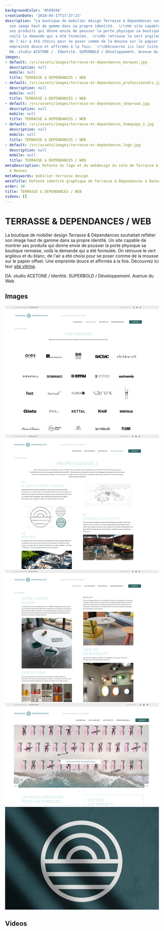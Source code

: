 ```yaml
---
backgroundColor: '#599594'
creationDate: '2018-04-17T17:37:23'
description: "La boutique de mobilier design Terrasse & Dépendances souhaitait refléter
  son image haut de gamme dans sa propre identité.  \r\nUn site capable de montrer
  ses produits qui donne envie de pousser la porte physique sa boutique rennaise,
  voilà la demande qui a été formulée.  \r\nOn retrouve le vert argileux et du blanc,
  de l'air a été choisi pour se poser comme de la mousse sur le papier offset. Une
  empreinte douce et affirmée à la fois.  \r\nDécouvrez ici leur [site vitrine](http://www.terrasse-dependances.com/).\r\n\r\n
  DA. studio ACETONE /  Identité. SUPERBOLD / Développement. Avenue du Web"
images:
- default: /src/assets/images/terrasse-et-dependances_marques.jpg
  description: null
  mobile: null
  title: TERRASSE & DEPENDANCES / WEB
- default: /src/assets/images/terrasse-et-dependances_professionnels.jpg
  description: null
  mobile: null
  title: TERRASSE & DEPENDANCES / WEB
- default: /src/assets/images/terrasse-et-dependances_showroom.jpg
  description: null
  mobile: null
  title: TERRASSE & DEPENDANCES / WEB
- default: /src/assets/images/terrasse-et-dependances_homepage_1.jpg
  description: null
  mobile: null
  title: TERRASSE & DEPENDANCES / WEB
- default: /src/assets/images/terrasse-et-dependances_logo.jpg
  description: null
  mobile: null
  title: TERRASSE & DEPENDANCES / WEB
metaDescription: Refonte du logo et du webdesign du site de Terrasse & Dépendances
  à Rennes
metaKeywords: mobilier terrasse design
metaTitle: Refonte identité graphique de Terrasse & Dépendances à Rennes
order: 30
title: TERRASSE & DEPENDANCES / WEB
videos: []
---
```


# TERRASSE & DEPENDANCES / WEB

La boutique de mobilier design Terrasse & Dépendances souhaitait refléter son image haut de gamme dans sa propre identité.
Un site capable de montrer ses produits qui donne envie de pousser la porte physique sa boutique rennaise, voilà la demande qui a été formulée.
On retrouve le vert argileux et du blanc, de l'air a été choisi pour se poser comme de la mousse sur le papier offset. Une empreinte douce et affirmée à la fois.
Découvrez ici leur [site vitrine](http://www.terrasse-dependances.com/).

 DA. studio ACETONE /  Identité. SUPERBOLD / Développement. Avenue du Web

## Images

![TERRASSE & DEPENDANCES / WEB](/src/assets/images/terrasse-et-dependances_marques.jpg)
![TERRASSE & DEPENDANCES / WEB](/src/assets/images/terrasse-et-dependances_professionnels.jpg)
![TERRASSE & DEPENDANCES / WEB](/src/assets/images/terrasse-et-dependances_showroom.jpg)
![TERRASSE & DEPENDANCES / WEB](/src/assets/images/terrasse-et-dependances_homepage_1.jpg)
![TERRASSE & DEPENDANCES / WEB](/src/assets/images/terrasse-et-dependances_logo.jpg)

## Videos
